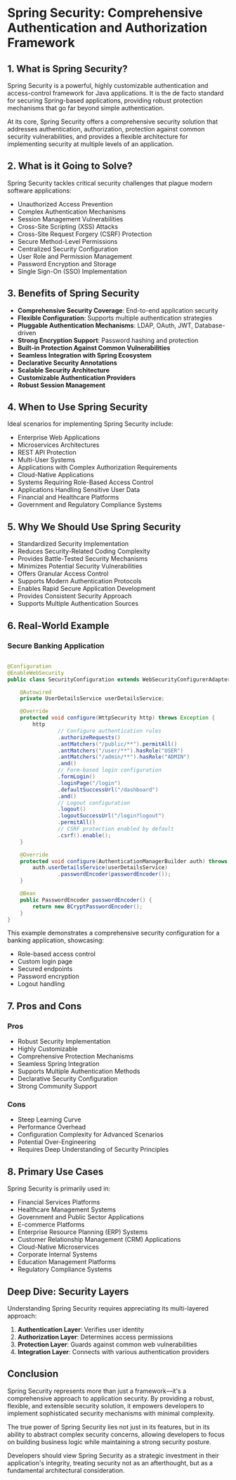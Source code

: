 # Spring Security: Comprehensive Authentication and Authorization Framework

## 1. What is Spring Security?

Spring Security is a powerful, highly customizable authentication and access-control framework for Java applications. It
is the de facto standard for securing Spring-based applications, providing robust protection mechanisms that go far
beyond simple authentication.

At its core, Spring Security offers a comprehensive security solution that addresses authentication, authorization,
protection against common security vulnerabilities, and provides a flexible architecture for implementing security at
multiple levels of an application.

## 2. What is it Going to Solve?

Spring Security tackles critical security challenges that plague modern software applications:

- Unauthorized Access Prevention
- Complex Authentication Mechanisms
- Session Management Vulnerabilities
- Cross-Site Scripting (XSS) Attacks
- Cross-Site Request Forgery (CSRF) Protection
- Secure Method-Level Permissions
- Centralized Security Configuration
- User Role and Permission Management
- Password Encryption and Storage
- Single Sign-On (SSO) Implementation

## 3. Benefits of Spring Security

- **Comprehensive Security Coverage**: End-to-end application security
- **Flexible Configuration**: Supports multiple authentication strategies
- **Pluggable Authentication Mechanisms**: LDAP, OAuth, JWT, Database-driven
- **Strong Encryption Support**: Password hashing and protection
- **Built-in Protection Against Common Vulnerabilities**
- **Seamless Integration with Spring Ecosystem**
- **Declarative Security Annotations**
- **Scalable Security Architecture**
- **Customizable Authentication Providers**
- **Robust Session Management**

## 4. When to Use Spring Security

Ideal scenarios for implementing Spring Security include:

- Enterprise Web Applications
- Microservices Architectures
- REST API Protection
- Multi-User Systems
- Applications with Complex Authorization Requirements
- Cloud-Native Applications
- Systems Requiring Role-Based Access Control
- Applications Handling Sensitive User Data
- Financial and Healthcare Platforms
- Government and Regulatory Compliance Systems

## 5. Why We Should Use Spring Security

- Standardized Security Implementation
- Reduces Security-Related Coding Complexity
- Provides Battle-Tested Security Mechanisms
- Minimizes Potential Security Vulnerabilities
- Offers Granular Access Control
- Supports Modern Authentication Protocols
- Enables Rapid Secure Application Development
- Provides Consistent Security Approach
- Supports Multiple Authentication Sources

## 6. Real-World Example

### Secure Banking Application

```java

@Configuration
@EnableWebSecurity
public class SecurityConfiguration extends WebSecurityConfigurerAdapter {

    @Autowired
    private UserDetailsService userDetailsService;

    @Override
    protected void configure(HttpSecurity http) throws Exception {
        http
                // Configure authentication rules
                .authorizeRequests()
                .antMatchers("/public/**").permitAll()
                .antMatchers("/user/**").hasRole("USER")
                .antMatchers("/admin/**").hasRole("ADMIN")
                .and()
                // Form-based login configuration
                .formLogin()
                .loginPage("/login")
                .defaultSuccessUrl("/dashboard")
                .and()
                // Logout configuration
                .logout()
                .logoutSuccessUrl("/login?logout")
                .permitAll()
                // CSRF protection enabled by default
                .csrf().enable();
    }

    @Override
    protected void configure(AuthenticationManagerBuilder auth) throws Exception {
        auth.userDetailsService(userDetailsService)
                .passwordEncoder(passwordEncoder());
    }

    @Bean
    public PasswordEncoder passwordEncoder() {
        return new BCryptPasswordEncoder();
    }
}
```

This example demonstrates a comprehensive security configuration for a banking application, showcasing:

- Role-based access control
- Custom login page
- Secured endpoints
- Password encryption
- Logout handling

## 7. Pros and Cons

### Pros

- Robust Security Implementation
- Highly Customizable
- Comprehensive Protection Mechanisms
- Seamless Spring Integration
- Supports Multiple Authentication Methods
- Declarative Security Configuration
- Strong Community Support

### Cons

- Steep Learning Curve
- Performance Overhead
- Configuration Complexity for Advanced Scenarios
- Potential Over-Engineering
- Requires Deep Understanding of Security Principles

## 8. Primary Use Cases

Spring Security is primarily used in:

- Financial Services Platforms
- Healthcare Management Systems
- Government and Public Sector Applications
- E-commerce Platforms
- Enterprise Resource Planning (ERP) Systems
- Customer Relationship Management (CRM) Applications
- Cloud-Native Microservices
- Corporate Internal Systems
- Education Management Platforms
- Regulatory Compliance Systems

## Deep Dive: Security Layers

Understanding Spring Security requires appreciating its multi-layered approach:

1. **Authentication Layer**: Verifies user identity
2. **Authorization Layer**: Determines access permissions
3. **Protection Layer**: Guards against common web vulnerabilities
4. **Integration Layer**: Connects with various authentication providers

## Conclusion

Spring Security represents more than just a framework—it's a comprehensive approach to application security. By
providing a robust, flexible, and extensible security solution, it empowers developers to implement sophisticated
security mechanisms with minimal complexity.

The true power of Spring Security lies not just in its features, but in its ability to abstract complex security
concerns, allowing developers to focus on building business logic while maintaining a strong security posture.

Developers should view Spring Security as a strategic investment in their application's integrity, treating security not
as an afterthought, but as a fundamental architectural consideration.